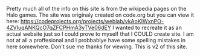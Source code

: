 Pretty much all of the info on this site is from the wikipedia pages on the Halo games. The site was originaly created on code.org but you can view it here: https://codeprojects.org/projects/weblab/vkAoKIWxnPO-4ZVIuqANKQcO7qZFCPHmA3yTVe06dEY I wanted to recreate it as an actual website just so I could prove to myself that I COULD create site. I am not at all a proffesional and I probbablye have some spelling mistakes in here somewhere. Don't sue me thanks for viewing. This is v2 of this site.
